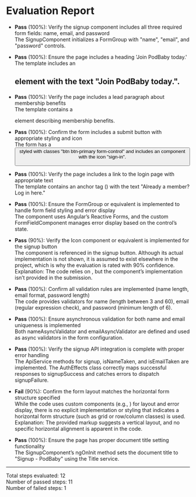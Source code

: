 # Evaluation Report

- **Pass** (100%): Verify the signup component includes all three required form fields: name, email, and password  
  The SignupComponent initializes a FormGroup with "name", "email", and "password" controls.

- **Pass** (100%): Ensure the page includes a heading 'Join PodBaby today.'  
  The template includes an <h2> element with the text "Join PodBaby today.".

- **Pass** (100%): Verify the page includes a lead paragraph about membership benefits  
  The template contains a <p class="lead"> element describing membership benefits.

- **Pass** (100%): Confirm the form includes a submit button with appropriate styling and icon  
  The form has a <button type="submit"> styled with classes "btn btn-primary form-control" and includes an <app-icon> component with the icon "sign-in".

- **Pass** (100%): Verify the page includes a link to the login page with appropriate text  
  The template contains an anchor tag (<a routerLink="/login">) with the text "Already a member? Log in here."

- **Pass** (100%): Ensure the FormGroup or equivalent is implemented to handle form field styling and error display  
  The component uses Angular’s Reactive Forms, and the custom FormFieldComponent manages error display based on the control’s state.

- **Pass** (90%): Verify the Icon component or equivalent is implemented for the signup button  
  The <app-icon> component is referenced in the signup button. Although its actual implementation is not shown, it is assumed to exist elsewhere in the project, which is why the evaluation is rated with 90% confidence.  
  Explanation: The code relies on <app-icon>, but the component’s implementation isn’t provided in the submission.

- **Pass** (100%): Confirm all validation rules are implemented (name length, email format, password length)  
  The code provides validators for name (length between 3 and 60), email (regular expression check), and password (minimum length of 6).

- **Pass** (100%): Ensure asynchronous validation for both name and email uniqueness is implemented  
  Both nameAsyncValidator and emailAsyncValidator are defined and used as async validators in the form configuration.

- **Pass** (100%): Verify the signup API integration is complete with proper error handling  
  The ApiService methods for signup, isNameTaken, and isEmailTaken are implemented. The AuthEffects class correctly maps successful responses to signupSuccess and catches errors to dispatch signupFailure.

- **Fail** (90%): Confirm the form layout matches the horizontal form structure specified  
  While the code uses custom components (e.g., <app-form-field>) for layout and error display, there is no explicit implementation or styling that indicates a horizontal form structure (such as grid or row/column classes) is used.  
  Explanation: The provided markup suggests a vertical layout, and no specific horizontal alignment is apparent in the code.

- **Pass** (100%): Ensure the page has proper document title setting functionality  
  The SignupComponent’s ngOnInit method sets the document title to "Signup - PodBaby" using the Title service.

---

Total steps evaluated: 12  
Number of passed steps: 11  
Number of failed steps: 1